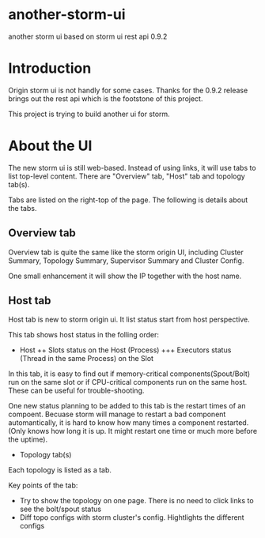 another-storm-ui
================

another storm ui based on storm ui rest api 0.9.2

# Introduction

Origin storm ui is not handly for some cases. Thanks for the 0.9.2 release brings out the rest api which is the footstone of this project.

This project is trying to build another ui for storm. 

# About the UI

The new storm ui is still web-based. Instead of using links, it will use tabs to list top-level content. There are "Overview" tab, "Host" tab and topology tab(s).

Tabs are listed on the right-top of the page. The following is details about the tabs.

## Overview tab

Overview tab is quite the same like the storm origin UI, including Cluster Summary, Topology Summary, Supervisor Summary and Cluster Config. 

One small enhancement it will show the IP together with the host name.

## Host tab

Host tab is new to storm origin ui. It list status start from host perspective. 

This tab shows host status in the folling order:

+ Host
 ++ Slots status on the Host (Process)
  +++ Executors status (Thread in the same Process) on the Slot

In this tab, it is easy to find out if memory-critical components(Spout/Bolt) run on the same slot or if CPU-critical components run on the same host. These can be useful for trouble-shooting.

One new status planning to be added to this tab is the restart times of an compoent. Becuase storm will manage to restart a bad component automantically, it is hard to know how many times a component restarted. (Only knows how long it is up. It might restart one time or much more before the uptime).

* Topology tab(s)

Each topology is listed as a tab. 

Key points of the tab:

* Try to show the topology on one page. There is no need to click links to see the bolt/spout status
* Diff topo configs with storm cluster's config. Hightlights the different configs







